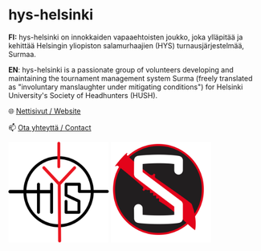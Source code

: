 # hys-helsinki

**FI:** hys-helsinki on innokkaiden vapaaehtoisten joukko, joka ylläpitää ja kehittää Helsingin yliopiston salamurhaajien (HYS) turnausjärjestelmää, Surmaa.

**EN**: hys-helsinki is a passionate group of volunteers developing and maintaining the tournament management system Surma (freely translated as "involuntary manslaughter under mitigating conditions") for Helsinki University's Society of Headhunters (HUSH).

🌐 [Nettisivut / Website](https://salamurhaajat.net)

📫 [Ota yhteyttä / Contact](mailto:surma@salamurhaajat.net)

<img src="https://github.com/hys-helsinki/.github/blob/main/profile/hys_logo.svg" width="200" height="200" alt="HYSin logo / HUSH logo"> <img src="https://github.com/hys-helsinki/.github/blob/main/profile/surma_logo.svg" width="200" height="200" alt = "Surma logo">

